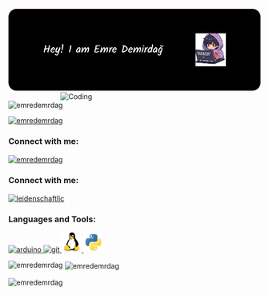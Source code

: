 ![Header](./github-header-image.png)
<img align="right" alt="Coding" width="400" src="https://tenor.com/tr/view/guitar-cat-gif-11572695.gif">

<p align="left"> <img src="https://komarev.com/ghpvc/?username=emredemrdag&label=Profile%20views&color=0e75b6&style=flat" alt="emredemrdag" /> </p>

<p align="left"> <a href="https://twitter.com/emredemrdag" target="blank"><img src="https://img.shields.io/twitter/follow/emredemrdag?logo=twitter&style=for-the-badge" alt="emredemrdag" /></a> </p>

<h3 align="left">Connect with me:</h3>
<p align="left">
<a href="https://twitter.com/apasyunaru" target="blank"><img align="center" src="https://raw.githubusercontent.com/rahuldkjain/github-profile-readme-generator/master/src/images/icons/Social/twitter.svg" alt="emredemrdag" height="30" width="40" /></a>
</p>

<h3 align="left">Connect with me:</h3>
<p align="left">
<a href="https://instagram.com/leidenschaftlic" target="blank"><img align="center" src="https://raw.githubusercontent.com/rahuldkjain/github-profile-readme-generator/master/src/images/icons/Social/instagram.svg" alt="leidenschaftlic" height="30" width="40" /></a>

<h3 align="left">Languages and Tools:</h3>
<p align="left"> <a href="https://www.arduino.cc/" target="_blank" rel="noreferrer"> <img src="https://cdn.worldvectorlogo.com/logos/arduino-1.svg" alt="arduino" width="40" height="40"/> </a> <a href="https://git-scm.com/" target="_blank" rel="noreferrer"> <img src="https://www.vectorlogo.zone/logos/git-scm/git-scm-icon.svg" alt="git" width="40" height="40"/> </a> <a href="https://www.linux.org/" target="_blank" rel="noreferrer"> <img src="https://raw.githubusercontent.com/devicons/devicon/master/icons/linux/linux-original.svg" alt="linux" width="40" height="40"/> </a> <a href="https://www.python.org" target="_blank" rel="noreferrer"> <img src="https://raw.githubusercontent.com/devicons/devicon/master/icons/python/python-original.svg" alt="python" width="40" height="40"/> </a> </p>

<p><img align="left" src="https://github-readme-stats.vercel.app/api/top-langs?username=emredemrdag&show_icons=true&locale=en&layout=compact" alt="emredemrdag" /></p>

<p>&nbsp;<img align="center"  src="https://github-readme-stats.vercel.app/api?username=emredemrdag&show_icons=true&locale=en" alt="emredemrdag" /></p>

<p><img align="center" src="https://github-readme-streak-stats.herokuapp.com/?user=emredemrdag&" alt="emredemrdag" /></p>
